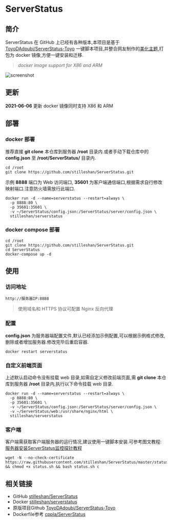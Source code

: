# ServerStatus
## 简介
ServerStatus 在 GitHub 上已经有各种版本,本项目是基于 [ToyoDAdoubi/ServerStatus-Toyo](https://github.com/ToyoDAdoubi/ServerStatus-Toyo) 一键脚本项目,并整合网友制作的[美化主题](https://www.hostloc.com/thread-494384-1-1.html),打包为 docker 镜像,方便一键安装和迁移.
> *docker image support for X86 and ARM*

![screenshot](https://raw.githubusercontent.com/stilleshan/ServerStatus/master/screenshot.jpg)

## 更新
**2021-06-06** 更新 docker 镜像同时支持 X86 和 ARM

## 部署
### docker 部署
推荐直接 **git clone** 本仓库到服务器 **/root** 目录内.或者手动下载仓库中的 **config.json** 至 **/root/ServerStatus/** 目录内.
```shell
cd /root
git clone https://github.com/stilleshan/ServerStatus.git
```

示例 **8888** 端口为 Web 访问端口, **35601** 为客户端通信端口,根据需求自行修改映射端口.注意防火墙需放行此端口.
```shell
docker run -d --name=serverstatus --restart=always \
  -p 8888:80 \
  -p 35601:35601 \
  -v ~/ServerStatus/config.json:/ServerStatus/server/config.json \
  stilleshan/serverstatus
```

### docker compose 部署
```shell
cd /root
git clone https://github.com/stilleshan/ServerStatus.git
cd ServerStatus
docker-compose up -d
```

## 使用
### 访问地址
```
http://服务器IP:8888
```
> 使用域名和 HTTPS 协议可配置 Nginx 反向代理

### 配置
**config.json** 为服务器端配置文件,默认已经添加示例配置,可以根据示例格式修改,删除或者增加服务器.修改完毕后重启容器.
```shell
docker restart serverstatus
```

### 自定义前端页面
上述默认启动命令没有挂载 web 目录,如需自定义修改前端页面,需 **git clone** 本仓库到服务器 **/root** 目录内,执行以下命令挂载 web 目录.
```shell
docker run -d --name=serverstatus --restart=always \
  -p 8888:80 \
  -p 35601:35601 \
  -v ~/ServerStatus/config.json:/ServerStatus/server/config.json \
  -v ~/ServerStatus/web:/usr/share/nginx/html \
  stilleshan/serverstatus
```

### 客户端
客户端需获取客户端服务器的运行情况,建议使用一键脚本安装.可参考图文教程: [服务器安装ServerStatus监控探针教程](https://www.ioiox.com/archives/27.html)
```shell
wget -N --no-check-certificate https://raw.githubusercontent.com/stilleshan/ServerStatus/master/status.sh && chmod +x status.sh && bash status.sh c
```

## 相关链接
- GitHub [stilleshan/ServerStatus](https://github.com/stilleshan/ServerStatus)
- Docker [stilleshan/serverstatus](https://hub.docker.com/r/stilleshan/serverstatus)
- 原版项目Github [ToyoDAdoubi/ServerStatus-Toyo](https://github.com/ToyoDAdoubi/ServerStatus-Toyo)
- Dockerfile参考 [cppla/ServerStatus](https://github.com/cppla/ServerStatus)